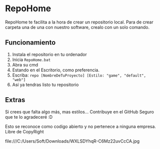 # RepoHome

RepoHome te facilita a la hora de crear un repositorio local.
Para de crear carpeta una de una con nuestro software, 
crealo con un solo comando.

## Funcionamiento

1. Instala el repositorio en tu ordenador 
2. Inicia ```RepoHome.bat```
3. Abra su cmd
4. Estando en el Escritorio, como preferencia.
5. Escriba: ```repo [NombreDeTuProyecto] [Estilo: "game", "default", "web"]```
6. Así ya tendras listo tu repositorio

## Extras

Si crees que falta algo más, mas estilos... Contribuye en el GitHub
Seguro que te lo agradeceré :D

Esto se reconoce como codigo abierto y no pertenece a ninguna empresa.
Libre de CopyRight

file:///C:/Users/Soft/Downloads/WXLSDYhqR-C6Mz22uvCcCA.jpg